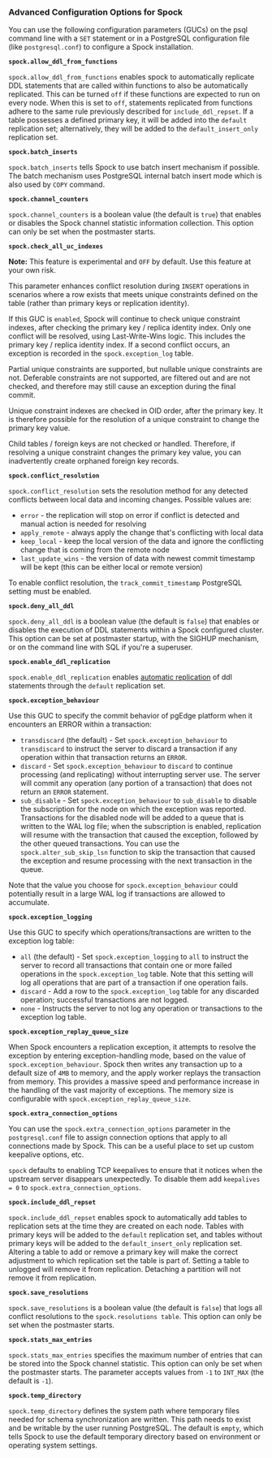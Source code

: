### Advanced Configuration Options for Spock

You can use the following configuration parameters (GUCs) on the psql command line with a `SET` statement or in a PostgreSQL configuration file (like `postgresql.conf`) to configure a Spock installation.

**`spock.allow_ddl_from_functions`**

`spock.allow_ddl_from_functions` enables spock to automatically replicate DDL statements that are called within functions to also be automatically replicated. This can be turned `off` if these functions are expected to run on every node. When this is set to `off`, statements replicated from functions adhere to the same rule previously described for `include_ddl_repset`. If a table possesses a defined primary key, it will be added into the `default` replication set; alternatively, they will be added to the `default_insert_only` replication set.

**`spock.batch_inserts`**

`spock.batch_inserts` tells Spock to use batch insert mechanism if possible. The batch mechanism uses PostgreSQL internal batch insert mode which is also used by `COPY` command.

**`spock.channel_counters`** 

`spock.channel_counters` is a boolean value (the default is `true`) that enables or disables the Spock channel statistic information collection. This option can only be set when the postmaster starts.

**`spock.check_all_uc_indexes`**

**Note:** This feature is experimental and `OFF` by default. Use this feature at your own risk.

This parameter enhances conflict resolution during `INSERT` operations in scenarios where a row  exists that meets unique constraints defined on the table (rather than primary keys or replication identity).

If this GUC is `enabled`, Spock will continue to check unique constraint indexes, after checking the primary key / replica identity index.  Only one conflict will be resolved, using Last-Write-Wins logic.  This includes the primary key / replica identity index. If a second conflict occurs, an exception is recorded in the `spock.exception_log` table.

Partial unique constraints are supported, but nullable unique constraints are not.
Deferable constraints are not supported, are filtered out and are not checked, and therefore may still cause an exception during the final commit.

Unique constraint indexes are checked in OID order, after the primary key.  It is therefore possible for the resolution of a unique constraint to change the primary key value.

Child tables / foreign keys are not checked or handled. Therefore, if resolving a unique constraint changes the primary key value, you can inadvertently create orphaned foreign key records.

**`spock.conflict_resolution`**

`spock.conflict_resolution` sets the resolution method for any detected conflicts between local data and incoming changes. Possible values are:

* `error` - the replication will stop on error if conflict is detected and manual action is needed for resolving
* `apply_remote` - always apply the change that's conflicting with local data
* `keep_local` - keep the local version of the data and ignore the conflicting change that is coming from the remote node
* `last_update_wins` - the version of data with newest commit timestamp will be kept (this can be either local or remote version)

To enable conflict resolution, the `track_commit_timestamp` PostgreSQL setting must be enabled.

**`spock.deny_all_ddl`**

`spock.deny_all_ddl` is a boolean value (the default is `false`) that enables or disables the execution of DDL statements within a Spock configured cluster. This option can be set at postmaster startup, with the SIGHUP mechanism, or on the command line with SQL if you're a superuser.

**`spock.enable_ddl_replication`**

`spock.enable_ddl_replication` enables [automatic replication](../spock_ext/managing/spock_autoddl.mdx) of ddl statements through the `default` replication set.

**`spock.exception_behaviour`** 

Use this GUC to specify the commit behavior of pgEdge platform when it encounters an ERROR within a transaction:

* `transdiscard` (the default) - Set `spock.exception_behaviour` to `transdiscard` to instruct the server to discard a transaction if any operation within that transaction returns an `ERROR`.
* `discard` - Set `spock.exception_behaviour` to `discard` to continue processing (and replicating) without interrupting server use. The server will commit any operation (any portion of a transaction) that does not return an `ERROR` statement.
* `sub_disable` - Set `spock.exception_behaviour` to `sub_disable` to disable the subscription for the node on which the exception was reported. Transactions for the disabled node will be added to a queue that is written to the WAL log file; when the subscription is enabled, replication will resume with the transaction that caused the exception, followed by the other queued transactions. You can use the `spock.alter_sub_skip_lsn` function to skip the transaction that caused the exception and resume processing with the next transaction in the queue.

Note that the value you choose for `spock.exception_behaviour` could potentially result in a large WAL log if transactions are allowed to accumulate.

**`spock.exception_logging`**  

Use this GUC to specify which operations/transactions are written to the exception log table: 

* `all` (the default) - Set `spock.exception_logging` to `all` to instruct the server to record all transactions that contain one or more failed operations in the `spock.exception_log` table. Note that this setting will log all operations that are part of a transaction if one operation fails.
* `discard` - Add a row to the `spock.exception_log` table for any discarded operation; successful transactions are not logged.
* `none` - Instructs the server to not log any operation or transactions to the exception log table.

**`spock.exception_replay_queue_size`**

When Spock encounters a replication exception, it attempts to resolve the exception by entering exception-handling mode, based on the value of `spock.exception_behaviour`.  Spock then writes any transaction up to a default size of `4MB` to memory, and the apply worker replays the transaction from memory.  This provides a massive speed and performance increase in the handling of the vast majority of exceptions.  The memory size is configurable with `spock.exception_replay_queue_size`. 

**`spock.extra_connection_options`**

You can use the `spock.extra_connection_options` parameter in the `postgresql.conf` file to assign connection options that apply to all connections made by Spock. This can be a useful place to set up custom keepalive options, etc.

`spock` defaults to enabling TCP keepalives to ensure that it notices when the upstream server disappears unexpectedly. To disable them add `keepalives = 0` to `spock.extra_connection_options`.

**`spock.include_ddl_repset`**

`spock.include_ddl_repset` enables spock to automatically add tables to replication sets at the time they are created on each node. Tables with primary keys will be added to the `default` replication set, and tables without primary keys will be added to the `default_insert_only` replication set. Altering a table to add or remove a primary key will make the correct adjustment to which replication set the table is part of. Setting a table to unlogged will remove it from replication. Detaching a partition will not remove it from replication.

**`spock.save_resolutions`**

`spock.save_resolutions` is a boolean value (the default is `false`) that logs all conflict resolutions to the `spock.resolutions table`. This option can only be set when the postmaster starts.

**`spock.stats_max_entries`** 

`spock.stats_max_entries` specifies the maximum number of entries that can be stored into the Spock channel statistic. This option can only be set when the postmaster starts.  The parameter accepts values from `-1` to `INT_MAX` (the default is `-1`).

**`spock.temp_directory`**

  `spock.temp_directory` defines the system path where temporary files needed for schema synchronization are written. 
  This path needs to exist and be writable by the user running PostgreSQL. The default is `empty`, which tells Spock to use the default temporary directory based on environment or operating system settings.


